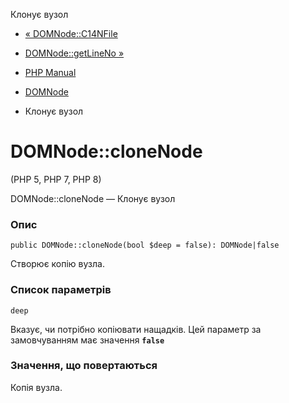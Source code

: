 Клонує вузол

-   [« DOMNode::C14NFile](domnode.c14nfile.html)
    
-   [DOMNode::getLineNo »](domnode.getlineno.html)
    
-   [PHP Manual](index.html)
    
-   [DOMNode](class.domnode.html)
    
-   Клонує вузол
    

# DOMNode::cloneNode

(PHP 5, PHP 7, PHP 8)

DOMNode::cloneNode — Клонує вузол

### Опис

```methodsynopsis
public DOMNode::cloneNode(bool $deep = false): DOMNode|false
```

Створює копію вузла.

### Список параметрів

`deep`

Вказує, чи потрібно копіювати нащадків. Цей параметр за замовчуванням має значення **`false`**

### Значення, що повертаються

Копія вузла.